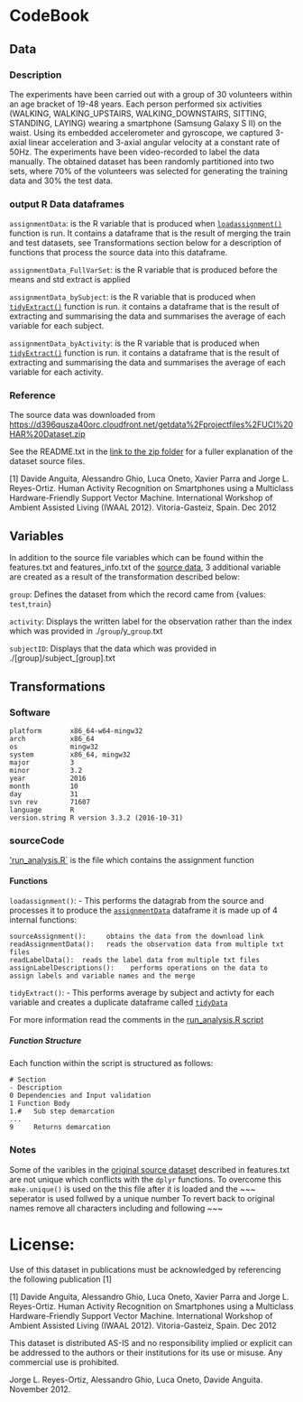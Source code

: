 # CodeBook

## Data

### Description
The experiments have been carried out with a group of 30 volunteers within an age bracket of 19-48 years. Each person performed six activities (WALKING, WALKING_UPSTAIRS, WALKING_DOWNSTAIRS, SITTING, STANDING, LAYING) wearing a smartphone (Samsung Galaxy S II) on the waist. Using its embedded accelerometer and gyroscope, we captured 3-axial linear acceleration and 3-axial angular velocity at a constant rate of 50Hz. The experiments have been video-recorded to label the data manually. The obtained dataset has been randomly partitioned into two sets, where 70% of the volunteers was selected for generating the training data and 30% the test data.

### output R Data dataframes
`assignmentData`: is the R variable that is produced when [`loadassignment()`](https://github.com/JulesBuh/CleaningData/blob/master/CodeBook.md#functions) function is run. It contains a dataframe that is the result of merging the train and test datasets, see Transformations section below for a description of functions that process the source data into this dataframe.

`assignmentData_FullVarSet`: is the R variable that is produced before the means and std extract is applied

`assignmentData_bySubject`: is the R variable that is produced when [`tidyExtract()`](https://github.com/JulesBuh/CleaningData/blob/master/CodeBook.md#functions) function is run. it contains a dataframe that is the result of extracting and summarising the data and summarises the average of each variable for each subject.

`assignmentData_byActivity`: is the R variable that is produced when [`tidyExtract()`](https://github.com/JulesBuh/CleaningData/blob/master/CodeBook.md#functions) function is run. it contains a dataframe that is the result of extracting and summarising the data and summarises the average of each variable for each activity.

### Reference 
The source data was downloaded from https://d396qusza40orc.cloudfront.net/getdata%2Fprojectfiles%2FUCI%20HAR%20Dataset.zip

See the README.txt in the [link to the zip folder](https://d396qusza40orc.cloudfront.net/getdata%2Fprojectfiles%2FUCI%20HAR%20Dataset.zip) for a fuller explanation of the dataset source files.

[1] Davide Anguita, Alessandro Ghio, Luca Oneto, Xavier Parra and Jorge L. Reyes-Ortiz. Human Activity Recognition on Smartphones using a Multiclass Hardware-Friendly Support Vector Machine. International Workshop of Ambient Assisted Living (IWAAL 2012). Vitoria-Gasteiz, Spain. Dec 2012
 
## Variables

In addition to the source file variables which can be found within the features.txt and features_info.txt of the [source data](https://d396qusza40orc.cloudfront.net/getdata%2Fprojectfiles%2FUCI%20HAR%20Dataset.zip), 3 additional variable are created as a result of the transformation described below:

 `group`:   Defines the dataset from which the record came from {values: `test`,`train`}
 
 `activity`: Displays the written label for the observation rather than the index which was provided in ./`group`/y_`group`.txt
 
 `subjectID`: Displays that the data which was provided in ./[group]/subject_[group].txt
 
## Transformations

### Software

    platform       x86_64-w64-mingw32          
    arch           x86_64                      
    os             mingw32                     
    system         x86_64, mingw32             
    major          3                           
    minor          3.2                         
    year           2016                        
    month          10                          
    day            31                          
    svn rev        71607                       
    language       R                           
    version.string R version 3.3.2 (2016-10-31)

### sourceCode
['run_analysis.R`](https://github.com/JulesBuh/CleaningData/blob/master/run_analysis.R) is the file which contains the assignment function
#### Functions
`loadassignment()`: - This performs the datagrab from the source and processes it to produce the [`assignmentData`](https://github.com/JulesBuh/CleaningData/blob/master/CodeBook.md#output-r-data-dataframes) dataframe
it is made up of 4 internal functions:      

    sourceAssignment():     obtains the data from the download link
    readAssignmentData():   reads the observation data from multiple txt files
    readLabelData():  reads the label data from multiple txt files
    assignLabelDescriptions():    performs operations on the data to assign labels and variable names and the merge

`tidyExtract()`: - This performs average by subject and activty for each variable and creates a duplicate dataframe called [`tidyData`](https://github.com/JulesBuh/CleaningData/blob/master/CodeBook.md#output-r-data-dataframes)
     
For more information read the comments in the [run_analysis.R script](https://github.com/JulesBuh/CleaningData/blob/master/run_analysis.R)
##### Function Structure
Each function within the script is structured as follows:

    # Section
    - Description
    0 Dependencies and Input validation
    1 Function Body
    1.#   Sub step demarcation
    ...
    9     Returns demarcation

### Notes
Some of the varibles in the [original source dataset](https://d396qusza40orc.cloudfront.net/getdata%2Fprojectfiles%2FUCI%20HAR%20Dataset.zip) described in features.txt are not unique which conflicts with the `dplyr` functions.
To overcome this `make.unique()` is used on the this file after it is loaded and the ~~~ seperator is used follwed by a unique number
To revert back to original names remove all characters including and following ~~~  

License:
========
Use of this dataset in publications must be acknowledged by referencing the following publication [1]

[1] Davide Anguita, Alessandro Ghio, Luca Oneto, Xavier Parra and Jorge L. Reyes-Ortiz. Human Activity Recognition on Smartphones using a Multiclass Hardware-Friendly Support Vector Machine. International Workshop of Ambient Assisted Living (IWAAL 2012). Vitoria-Gasteiz, Spain. Dec 2012

This dataset is distributed AS-IS and no responsibility implied or explicit can be addressed to the authors or their institutions for its use or misuse. Any commercial use is prohibited.

Jorge L. Reyes-Ortiz, Alessandro Ghio, Luca Oneto, Davide Anguita. November 2012.

